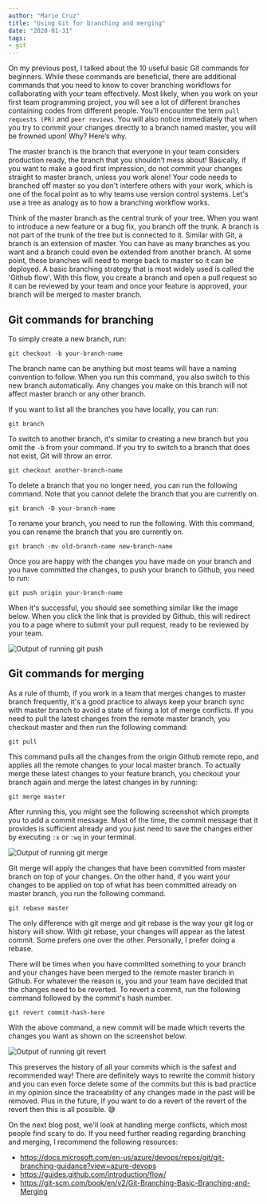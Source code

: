 ```yaml
---
author: "Marie Cruz"
title: "Using Git for branching and merging"
date: "2020-01-31"
tags:
- git
---
```


On my previous post, I talked about the 10 useful basic Git commands for beginners. While these commands are beneficial, there are additional commands that you need to know to cover branching workflows for collaborating with your team effectively. Most likely, when you work on your first team programming project, you will see a lot of different branches containing codes from different people. You'll encounter the term `pull requests (PR)` and `peer reviews`. You will also notice immediately that when you try to commit your changes directly to a branch named master, you will be frowned upon! Why? Here’s why.

The master branch is the branch that everyone in your team considers production ready, the branch that you shouldn’t mess about! Basically, if you want to make a good first impression, do not commit your changes straight to master branch, unless you work alone! Your code needs to branched off master so you don't interfere others with your work, which is one of the focal point as to why teams use version control systems. Let's use a tree as analogy as to how a branching workflow works.

Think of the master branch as the central trunk of your tree. When you want to introduce a new feature or a bug fix, you branch off the trunk. A branch is not part of the trunk of the tree but is connected to it. Similar with Git, a branch is an extension of master. You can have as many branches as you want and a branch could even be extended from another branch. At some point, these branches will need to merge back to master so it can be deployed. A basic branching strategy that is most widely used is called the 'Github flow'. With this flow, you create a branch and open a pull request so it can be reviewed by your team and once your feature is approved, your branch will be merged to master branch. 

## Git commands for branching

To simply create a new branch, run:

`git checkout -b your-branch-name`

The branch name can be anything but most teams will have a naming convention to follow. When you run this command, you also switch to this new branch automatically. Any changes you make on this branch will not affect master branch or any other branch.

If you want to list all the branches you have locally, you can run:

`git branch`

To switch to another branch, it's similar to creating a new branch but you omit the `-b` from your command. If you try to switch to a branch that does not exist, Git will throw an error.

`git checkout another-branch-name`

To delete a branch that you no longer need, you can run the following command. Note that you cannot delete the branch that you are currently on.

`git branch -D your-branch-name`

To rename your branch, you need to run the following. With this command, you can rename the branch that you are currently on.

`git branch -mv old-branch-name new-branch-name`

Once you are happy with the changes you have made on your branch and you have committed the changes, to push your branch to Github, you need to run:

`git push origin your-branch-name`

When it's successful, you should see something similar like the image below. When you click the link that is provided by Github, this will redirect you to a page where to submit your pull request, ready to be reviewed by your team.

<img src="../../images/github3.png" alt="Output of running git push">

## Git commands for merging

As a rule of thumb, if you work in a team that merges changes to master branch frequently, it's a good practice to always keep your branch sync with master branch to avoid a state of fixing a lot of merge conflicts. If you need to pull the latest changes from the remote master branch, you checkout master and then run the following command:

`git pull`

This command pulls all the changes from the origin Github remote repo, and applies all the remote changes to your local master branch. To actually merge these latest changes to your feature branch, you checkout your branch again and merge the latest changes in by running:

`git merge master`

After running this, you might see the following screenshot which prompts you to add a commit message. Most of the time, the commit message that it provides is sufficient already and you just need to save the changes either by executing `:x` or `:wq` in your terminal.

<img src="../../images/github4.png" alt="Output of running git merge">

Git merge will apply the changes that have been committed from master branch on top of your changes. On the other hand, if you want your changes to be applied on top of what has been committed already on master branch, you run the following command.

`git rebase master`

The only difference with git merge and git rebase is the way your git log or history will show. With git rebase, your changes will appear as the latest commit. Some prefers one over the other. Personally, I prefer doing a rebase.

There will be times when you have committed something to your branch and your changes have been merged to the remote master branch in Github. For whatever the reason is, you and your team have decided that the changes need to be reverted. To revert a commit, run the following command followed by the commit's hash number.

`git revert commit-hash-here`

With the above command, a new commit will be made which reverts the changes you want as shown on the screenshot below. 

<img src="../../images/github5.png" alt="Output of running git revert">

This preserves the history of all your commits which is the safest and recommended way! There are definitely ways to rewrite the commit history and you can even force delete some of the commits but this is bad practice in my opinion since the traceability of any changes made in the past will be removed. Plus in the future, if you want to do a revert of the revert of the revert then this is all possible. 😅
 
On the next blog post, we'll look at handling merge conflicts, which most people find scary to do. If you need further reading regarding branching and merging, I recommend the following resources:

- https://docs.microsoft.com/en-us/azure/devops/repos/git/git-branching-guidance?view=azure-devops
- https://guides.github.com/introduction/flow/
- https://git-scm.com/book/en/v2/Git-Branching-Basic-Branching-and-Merging

